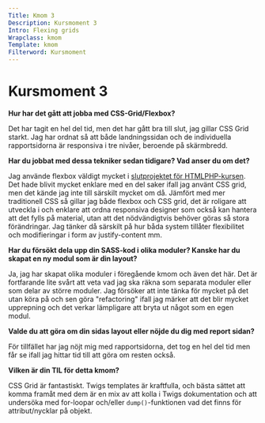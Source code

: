 ```yaml
---
Title: Kmom 3
Description: Kursmoment 3
Intro: Flexing grids
Wrapclass: kmom
Template: kmom
Filterword: Kursmoment
---
```


# Kursmoment 3
**Hur har det gått att jobba med CSS-Grid/Flexbox?**

Det har tagit en hel del tid, men det har gått bra till slut, jag gillar CSS Grid starkt. Jag har ordnat så att både landningssidan och de individuella rapportsidorna är responsiva i tre nivåer, beroende på skärmbredd.

**Har du jobbat med dessa tekniker sedan tidigare? Vad anser du om det?**

Jag använde flexbox väldigt mycket i [slutprojektet för HTMLPHP-kursen](http://www.student.bth.se/~loal20/dbwebb-kurser/htmlphp/me/kmom10/index.php). Det hade blivit mycket enklare med en del saker ifall jag använt CSS grid, men det kände jag inte till särskilt mycket om då. Jämfört med mer traditionell CSS så gillar jag både flexbox och CSS grid, det är roligare att utveckla i och enklare att ordna responsiva designer som också kan hantera att det fylls på material, utan att det nödvändigtvis behöver göras så stora förändringar. Jag tänker då särskilt på hur båda system tillåter flexibilitet och modifieringar i form av justify-content mm.

**Har du försökt dela upp din SASS-kod i olika moduler? Kanske har du skapat en ny modul som är din layout?**

Ja, jag har skapat olika moduler i föregående kmom och även det här. Det är fortfarande lite svårt att veta vad jag ska räkna som separata moduler eller som delar av större moduler. Jag försöker att inte tänka för mycket på det utan köra på och sen göra "refactoring" ifall jag märker att det blir mycket upprepning och det verkar lämpligare att bryta ut något som en egen modul.

**Valde du att göra om din sidas layout eller nöjde du dig med report sidan?**

För tillfället har jag nöjt mig med rapportsidorna, det tog en hel del tid men får se ifall jag hittar tid till att göra om resten också.

**Vilken är din TIL för detta kmom?**

CSS Grid är fantastiskt. Twigs templates är kraftfulla, och bästa sättet att komma framåt med dem är en mix av att kolla i Twigs dokumentation och att undersöka med for-loopar och/eller `dump()`-funktionen vad det finns för attribut/nycklar på objekt.

